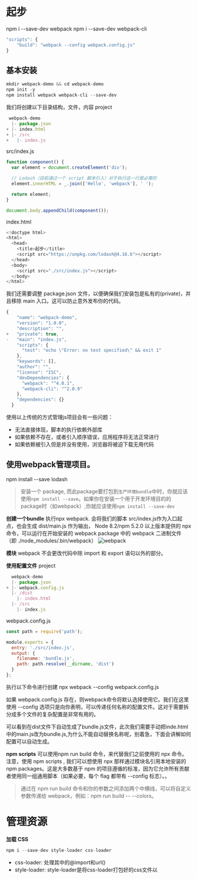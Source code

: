 # 起步
npm i --save-dev webpack
npm i --save-dev webpack-cli

```js
"scripts": {
    "build": "webpack --config webpack.config.js"
}
```
## 基本安装
```js
mkdir webpack-demo && cd webpack-demo
npm init -y
npm install webpack webpack-cli --save-dev
```

我们将创建以下目录结构，文件，内容
project
```js
 webpack-demo
  |- package.json
+ |- index.html
+ |- /src
+   |- index.js
```
src/index.js
```js
function component() {
  var element = document.createElement('div');

  // Lodash（目前通过一个 script 脚本引入）对于执行这一行是必需的
  element.innerHTML = _.join(['Hello', 'webpack'], ' ');

  return element;
}

document.body.appendChild(component());
```
index.html
```js
<!doctype html>
<html>
  <head>
    <title>起步</title>
    <script src="https://unpkg.com/lodash@4.16.6"></script>
  </head>
  <body>
    <script src="./src/index.js"></script>
  </body>
</html>
```
我们还需要调整 package.json 文件，以便确保我们安装包是私有的(private)，并且移除 main 入口。这可以防止意外发布你的代码。
```js
{
    "name": "webpack-demo",
    "version": "1.0.0",
    "description": "",
+   "private": true,
-   "main": "index.js",
    "scripts": {
      "test": "echo \"Error: no test specified\" && exit 1"
    },
    "keywords": [],
    "author": "",
    "license": "ISC",
    "devDependencies": {
      "webpack": "^4.0.1",
      "webpack-cli": "^2.0.9"
    },
    "dependencies": {}
  }
```

使用以上传统的方式管理js项目会有一些问题：
- 无法直接体现，脚本的执行依赖外部库
- 如果依赖不存在，或者引入顺序错误，应用程序将无法正常进行
- 如果依赖被引入但是并没有使用，浏览器将被迫下载无用代码


## 使用webpack管理项目。
npm install --save lodash

> 安装一个 package, 而此package要打包到`生产环境bundle`中时，你就应该使用`npm install --save`。如果你在安装一个用于开发环境目的的package时（如webpack）,你就应该使用`npm install --save-dev`

**创建一个bundle**
执行npx webpack. 会将我们的脚本 src/index.js作为入口起点，也会生成 dist/main.js 作为输出，
Node 8.2/npm 5.2.0 以上版本提供的 npx 命令，可以运行在开始安装的 webpack package 中的 webpack 二进制文件（即 ./node_modules/.bin/webpack）
![webpack](https://cdn.suisuijiang.com/ImageMessage/5adad39555703565e79040fa_1563777168317.png)


**模块**
webpack 不会更改代码中除 import 和 export 语句以外的部分。

**使用配置文件**
project
```js
  webpack-demo
  |- package.json
+ |- webpack.config.js
  |- /dist
    |- index.html
  |- /src
    |- index.js
```
webpack.config.js
```js
const path = require('path');

module.exports = {
  entry: './src/index.js',
  output: {
    filename: 'bundle.js',
    path: path.resolve(__dirname, 'dist')
  }
};
```
执行以下命令进行创建
npx webpack --config webpack.config.js

如果 webpack.config.js 存在，则webpack命令将默认选择使用它。我们在这里使用 --config 选项只是向你表明，可以传递任何名称的配置文件。这对于需要拆分成多个文件的复杂配置是非常有用的。

可以看到在dist文件下自动生成了bundle.js文件，此次我们需要手动把inde.html中的main.js改为bundle.js,为什么不能自动替换名称呢，别着急，下面会讲解如何配置可以自动生成。

**npm scripts**
可以使用npm run build 命令，来代替我们之前使用的 npx 命令。注意，使用 npm scripts , 我们可以想使用 npx 那样通过模块名引用本地安装的npm packages。这是大多数基于 npm 的项目遵循的标准，因为它允许所有贡献者使用同一组通用脚本（如果必要，每个 flag 都带有 --config 标志）。。

> 通过在 npm run build 命令和你的参数之间添加两个中横线，可以将自定义参数传递给 webpack，例如：npm run build -- --colors。

# 管理资源

**加载 CSS**
```js
npm i --save-dev style-loader css-loader
```
- css-loader: 处理其中的@import和url()
- style-loader: style-loader是将css-loader打包好的css文件以<style>标签的形式插入到html， 把 js 中 import 导入的样式文件代码，打包到 js 文件中，运行 js 文件时，将样式自动插入到<style>标签中

在webpack中进行配置
```js
const path = require('path');

  module.exports = {
    entry: './src/index.js',
    output: {
      filename: 'bundle.js',
      path: path.resolve(__dirname, 'dist')
    },
+   module: {
+     rules: [
+       {
+         test: /\.css$/,
+         use: [
+           'style-loader',
+           'css-loader'
+         ]
+       }
+     ]
+   }
  };

```
> loader 的调用顺序是 css-loader -> style-loader

project
```js
webpack-demo
  |- package.json
  |- webpack.config.js
  |- /dist
    |- bundle.js
    |- index.html
  |- /src
+   |- style.css
    |- index.js
  |- /node_modules
```
src/style.css
```js
.hello {
  color: red;
}
```
src/index.js
```js
import _ from 'lodash';
+ import './style.css';

  function component() {
    var element = document.createElement('div');

    // lodash 是由当前 script 脚本 import 导入进来的
    element.innerHTML = _.join(['Hello', 'webpack'], ' ');
+   element.classList.add('hello');

    return element;
  }

  document.body.appendChild(component());
```
webpack根据正则表达式，来确定应该查找哪些文件，并将其提供给指定的loader。在这个示例中所有以.css结尾的文件，都将被提供给style-loader和css-loader

这使你可以依赖此样式的js文件中import './style.css'，现在，在此模块执行过程中，含有 CSS 字符串的 <style> 标签，将被插入到 html 文件的 <head> 中。

**加载Images图像**
使用file-loader可以将像 background 和 icon 这样的图像等内容混合到css中

```js
npm install --save-dev file-loader
```
```js

```
**加载fonts字体**
file-loader和url-laoder可以接受并加载文件，然后将其输出到构建目录，也就是说，我们可以将他们用于任何类型的文件，也包括字体。

# 管理输出
```js
webpack-demo
  |- package.json
  |- webpack.config.js
  |- /dist
  |- /src
    |- index.js
+   |- print.js
  |- /node_modules
```
**自动地加载打包完后的bundle文件**
npm install --save-dev html-webpack-plugin
```js

```
**清理/dist文件**
npm install --save-dev clean-webpack-plugin
**manifest**
webpack通过manifest，可以追踪到所有模块到输出bundle之间的映射.
通过 WebpackManifestPlugin 插件，可以将 manifest 数据提取为一个容易使用的 json 文件。

# 开发环境
watch mode模式，不需要重新编译，需要重新刷新浏览器
webpack-dev-server: 提供了一个简单的 web server, 并且具有 live reloading（实时重新加载）功能
```js
npm install --save-dev webpack-dev-server
```
修改配置文件，告诉dev server,从什么位置查找文件。
```js
const path = require('path');
  const HtmlWebpackPlugin = require('html-webpack-plugin');
  const CleanWebpackPlugin = require('clean-webpack-plugin');

  module.exports = {
    mode: 'development',
    entry: {
      app: './src/index.js',
      print: './src/print.js'
    },
    devtool: 'inline-source-map',
+   devServer: {
+     contentBase: './dist'
+   },
    plugins: [
      new CleanWebpackPlugin(['dist']),
      new HtmlWebpackPlugin({
        title: 'Development'
      })
    ],
    output: {
      filename: '[name].bundle.js',
      path: path.resolve(__dirname, 'dist')
    }
  };
```
以上配置告知 webpack-dev-server, 将dist目录下的文件serve到`localhost: 8080`下（serve,将资源作为server的可访问文件；

> webpack-dev-server在编译之后不会写到任何输入文件，而是将bundle文件保存在内存中，然后将它们serve到server中，就好像它们是挂载在server根路径上的真实文件一样。

webpack-dev-server中调用了webpack-dev-middleware和webpack-hot-middleware
webpack-dev-middleware:是一个封装器（wrapper）,它可以把webpack处理过得文件发送到一个server。webpack-dev-server在内部使用了它，它也可以作为独立的package来使用
webpack-hot-middleware: 在运行时更新所有类型的模块，而无需完全刷新。webpack-dev-server在内部使用了它，只需要配置一下就可以，它也可以作为独立的package来使用。

增量编译：只编译修改的部分，没修改的部分不重新编译
热更新：处理的是编译完成后的页面刷新部分，只刷新修改的内容，而无需重新刷新

# TypeScript
npm install --save-dev typescript ts-loader

# 环境变量



